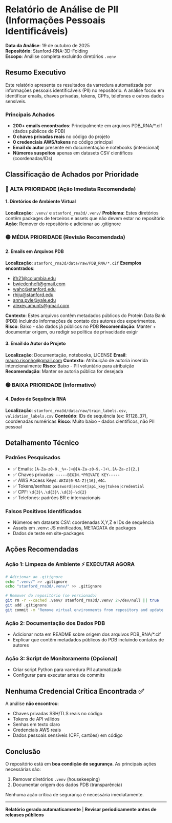 # Relatório de Análise de PII (Informações Pessoais Identificáveis)

**Data da Análise**: 19 de outubro de 2025  
**Repositório**: Stanford-RNA-3D-Folding  
**Escopo**: Análise completa excluindo diretórios `.venv`  

## Resumo Executivo

Este relatório apresenta os resultados da varredura automatizada por informações pessoais identificáveis (PII) no repositório. A análise focou em identificar emails, chaves privadas, tokens, CPFs, telefones e outros dados sensíveis.

### Principais Achados

- **200+ emails encontrados**: Principalmente em arquivos PDB_RNA/*.cif (dados públicos do PDB)
- **0 chaves privadas reais** no código do projeto
- **0 credenciais AWS/tokens** no código principal
- **Email do autor** presente em documentação e notebooks (intencional)
- **Números suspeitos** apenas em datasets CSV científicos (coordenadas/IDs)

## Classificação de Achados por Prioridade

### 🔴 ALTA PRIORIDADE (Ação Imediata Recomendada)

#### 1. Diretórios de Ambiente Virtual
**Localização**: `.venv/` e `stanford_rna3d/.venv/`
**Problema**: Estes diretórios contêm packages de terceiros e assets que não devem estar no repositório
**Ação**: Remover do repositório e adicionar ao .gitignore

### 🟡 MÉDIA PRIORIDADE (Revisão Recomendada)

#### 2. Emails em Arquivos PDB
**Localização**: `stanford_rna3d/data/raw/PDB_RNA/*.cif`
**Exemplos encontrados**:
- jfh21@columbia.edu
- bwiedenheft@gmail.com  
- wahc@stanford.edu
- rhiju@stanford.edu
- anna.pyle@yale.edu
- alexey.amunts@gmail.com

**Contexto**: Estes arquivos contêm metadados públicos do Protein Data Bank (PDB) incluindo informações de contato dos autores dos experimentos.
**Risco**: Baixo - são dados já públicos no PDB
**Recomendação**: Manter + documentar origem, ou redigir se política de privacidade exigir

#### 3. Email do Autor do Projeto
**Localização**: Documentação, notebooks, LICENSE
**Email**: mauro.risonho@gmail.com
**Contexto**: Atribuição de autoria inserida intencionalmente
**Risco**: Baixo - PII voluntário para atribuição
**Recomendação**: Manter se autoria pública for desejada

### 🟢 BAIXA PRIORIDADE (Informativo)

#### 4. Dados de Sequência RNA
**Localização**: `stanford_rna3d/data/raw/train_labels.csv`, `validation_labels.csv`
**Conteúdo**: IDs de sequência (ex: R1128_37), coordenadas numéricas
**Risco**: Muito baixo - dados científicos, não PII pessoal

## Detalhamento Técnico

### Padrões Pesquisados
- ✅ Emails: `[A-Za-z0-9._%+-]+@[A-Za-z0-9.-]+\.[A-Za-z]{2,}`
- ✅ Chaves privadas: `-----BEGIN.*PRIVATE KEY-----`
- ✅ AWS Access Keys: `AKIA[0-9A-Z]{16}`, etc.
- ✅ Tokens/senhas: `password|secret|api_key|token|credential`
- ✅ CPF: `\d{3}\.\d{3}\.\d{3}-\d{2}`
- ✅ Telefones: padrões BR e internacionais

### Falsos Positivos Identificados
- Números em datasets CSV: coordenadas X,Y,Z e IDs de sequência
- Assets em .venv: JS minificados, METADATA de packages
- Dados de teste em site-packages

## Ações Recomendadas

### Ação 1: Limpeza de Ambiente ⚡ EXECUTAR AGORA
```bash
# Adicionar ao .gitignore
echo ".venv/" >> .gitignore
echo "stanford_rna3d/.venv/" >> .gitignore

# Remover do repositório (se versionado)
git rm -r --cached .venv/ stanford_rna3d/.venv/ 2>/dev/null || true
git add .gitignore
git commit -m "Remove virtual environments from repository and update .gitignore"
```

### Ação 2: Documentação dos Dados PDB
- Adicionar nota em README sobre origem dos arquivos PDB_RNA/*.cif
- Explicar que contêm metadados públicos do PDB incluindo contatos de autores

### Ação 3: Script de Monitoramento (Opcional)
- Criar script Python para varredura PII automatizada
- Configurar para executar antes de commits

## Nenhuma Credencial Crítica Encontrada ✅

A análise **não encontrou**:
- Chaves privadas SSH/TLS reais no código
- Tokens de API válidos 
- Senhas em texto claro
- Credenciais AWS reais
- Dados pessoais sensíveis (CPF, cartões) em código

## Conclusão

O repositório está em **boa condição de segurança**. As principais ações necessárias são:
1. Remover diretórios `.venv` (housekeeping)
2. Documentar origem dos dados PDB (transparência)

Nenhuma ação crítica de segurança é necessária imediatamente.

---
**Relatório gerado automaticamente** | **Revisar periodicamente antes de releases públicos**